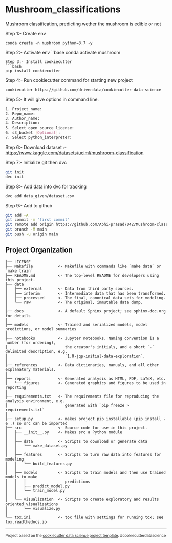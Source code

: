 Mushroom_classifications
==============================

Mushroom classification, predicting wether the mushroom is edible or not

Step 1:- Create env
```base
conda create -n mushroom python=3.7 -y
```
Step 2:- Activate env
``base
conda activate mushroom
```
Step 3:- Install cookiecutter
```bash
pip install cookiecutter
```
Step 4:- Run cookiecutter command for starting new project
```bash
cookiecutter https://github.com/drivendata/cookiecutter-data-science
```
Step 5:- It will give options in command line.
```bash
1. Project_name:
2. Repo_name:
3. Author_name:
4. Description:
5. Select open_source_license:
6. s3_bucket [Optional]:
7. Select python_interpreter:
```
Step 6:- Download dataset :- https://www.kaggle.com/datasets/uciml/mushroom-classification

Step 7:- Initialize git then dvc
```bash
git init
dvc init
``` 
Step 8:- Add data into dvc for tracking
```bash
dvc add data_given/dataset.csv
```
Step 9:- Add to github
```bash
git add -A
git commit -m "first commit"
git remote add origin https://github.com/Abhi-prasad7042/Mushroom-classification-end-to-end.git
git branch -M main
git push -u origin main
```

Project Organization
------------

    ├── LICENSE
    ├── Makefile           <- Makefile with commands like `make data` or `make train`
    ├── README.md          <- The top-level README for developers using this project.
    ├── data
    │   ├── external       <- Data from third party sources.
    │   ├── interim        <- Intermediate data that has been transformed.
    │   ├── processed      <- The final, canonical data sets for modeling.
    │   └── raw            <- The original, immutable data dump.
    │
    ├── docs               <- A default Sphinx project; see sphinx-doc.org for details
    │
    ├── models             <- Trained and serialized models, model predictions, or model summaries
    │
    ├── notebooks          <- Jupyter notebooks. Naming convention is a number (for ordering),
    │                         the creator's initials, and a short `-` delimited description, e.g.
    │                         `1.0-jqp-initial-data-exploration`.
    │
    ├── references         <- Data dictionaries, manuals, and all other explanatory materials.
    │
    ├── reports            <- Generated analysis as HTML, PDF, LaTeX, etc.
    │   └── figures        <- Generated graphics and figures to be used in reporting
    │
    ├── requirements.txt   <- The requirements file for reproducing the analysis environment, e.g.
    │                         generated with `pip freeze > requirements.txt`
    │
    ├── setup.py           <- makes project pip installable (pip install -e .) so src can be imported
    ├── src                <- Source code for use in this project.
    │   ├── __init__.py    <- Makes src a Python module
    │   │
    │   ├── data           <- Scripts to download or generate data
    │   │   └── make_dataset.py
    │   │
    │   ├── features       <- Scripts to turn raw data into features for modeling
    │   │   └── build_features.py
    │   │
    │   ├── models         <- Scripts to train models and then use trained models to make
    │   │   │                 predictions
    │   │   ├── predict_model.py
    │   │   └── train_model.py
    │   │
    │   └── visualization  <- Scripts to create exploratory and results oriented visualizations
    │       └── visualize.py
    │
    └── tox.ini            <- tox file with settings for running tox; see tox.readthedocs.io


--------

<p><small>Project based on the <a target="_blank" href="https://drivendata.github.io/cookiecutter-data-science/">cookiecutter data science project template</a>. #cookiecutterdatascience</small></p>
